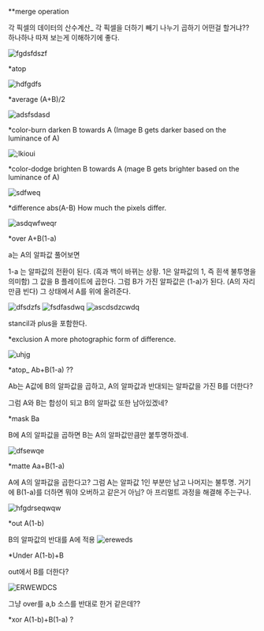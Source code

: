 **merge operation 

각 픽셀의 데이터의 산수계산_ 각 픽셀을 더하기 빼기 나누기 곱하기 어떤걸 할거냐?? 
하나하나 따져 보는게 이해하기에 좋다. 

![fgdsfdszf](https://user-images.githubusercontent.com/90597861/143025064-99d73b86-c23b-43a1-8264-14bfe8b8e03b.JPG)

*atop 

![hdfgdfs](https://user-images.githubusercontent.com/90597861/145075553-0b4f2786-3c63-44d0-89ae-f23f9a050e31.JPG)

*average (A+B)/2

![adsfsdasd](https://user-images.githubusercontent.com/90597861/145077177-dbba56a5-6684-4c42-99fd-706da597a989.JPG)

*color-burn darken B towards A  (Image B gets darker based on the luminance of A)

![;lkioui](https://user-images.githubusercontent.com/90597861/145077822-b876b454-5c84-455b-accd-c5420c9f4d56.JPG)

*color-dodge 	brighten B towards A (mage B gets brighter based on the luminance of A) 

![sdfweq](https://user-images.githubusercontent.com/90597861/145078267-4582766c-0962-4527-870b-6cfb0b477244.JPG)

*difference  abs(A-B) How much the pixels differ.

![asdqwfweqr](https://user-images.githubusercontent.com/90597861/145079481-c6f071d5-a658-4fd7-afa5-74d9dd19470d.JPG)

*over A+B(1-a) 

a는 A의 알파값  풀어보면 

1-a 는 알파값의 전환이 된다. (흑과 백이 바뀌는 상황. 1은 알파값의 1, 즉 흰색 불투명을 의미함) 그 값을 B 플레이트에 곱한다. 그럼 B가 가진 알파값은 (1-a)가 된다. (A의 자리만큼 빈다) 그 상태에서 A를 위에 올려준다. 

![dfsdzfs](https://user-images.githubusercontent.com/90597861/143047341-52d751b0-e462-4276-b702-1028a1aa5680.JPG)
![fsdfasdwq](https://user-images.githubusercontent.com/90597861/143047348-3aada266-c9a5-447e-af93-e7722e1e2ebf.JPG)
![ascdsdzcwdq](https://user-images.githubusercontent.com/90597861/143048335-78df9d76-9226-47c7-b7ef-2ef53735baeb.JPG)

stancil과 plus을 포함한다. 

*exclusion A more photographic form of difference.

![uhjg](https://user-images.githubusercontent.com/90597861/145080485-60caae2e-7629-4d24-b2dc-bea147e936fd.JPG)

*atop_ Ab+B(1-a) ??

Ab는 A값에 B의 알파값을 곱하고, A의 알파값과 반대되는 알파값을 가진 B를 더한다? 

그럼 A와 B는 합성이 되고 B의 알파값 또한 남아있겠네? 

*mask Ba 

B에 A의 알파값을 곱하면 B는 A의 알파값만큼만 붙투명하겠네.

![dfsewqe](https://user-images.githubusercontent.com/90597861/143068387-424f712d-cb33-4c10-9b31-e90fb7390eac.JPG)

*matte Aa+B(1-a) 

A에 A의 알파값을 곱한다고? 그럼 A는 알파값 1인 부분만 남고 나머지는 불투명. 거기에 B(1-a)를 더하면 뭐야 오버하고 같은거 아님? 아 프리멀트 과정을 해결해 주는구나. 

![hfgdrseqwqw](https://user-images.githubusercontent.com/90597861/143067978-e9d780fa-045d-46dc-9d70-07d0c891295d.JPG)

*out A(1-b) 

B의 알파값의 반대를 A에 적용 
![ereweds](https://user-images.githubusercontent.com/90597861/143075713-433ea402-870d-4a7a-8558-b59e3ff3e90b.JPG)

*Under A(1-b)+B 

out에서 B를 더한다? 

![ERWEWDCS](https://user-images.githubusercontent.com/90597861/143076408-2de5c9f6-fd7f-4890-9c7b-51b88368e606.JPG)

그냥 over를 a,b 소스를 반대로 한거 같은데?? 

*xor A(1-b)+B(1-a) ?


